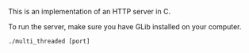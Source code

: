 This is an implementation of an HTTP server in C.

To run the server, make sure you have GLib installed on your computer.

```./multi_threaded [port]```
